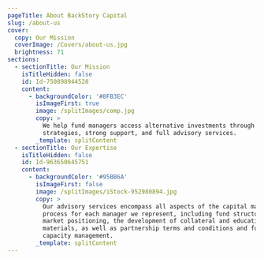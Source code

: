 ```yaml
---
pageTitle: About BackStory Capital
slug: /about-us
cover:
  copy: Our Mission
  coverImage: /Covers/about-us.jpg
  brightness: 71
sections:
  - sectionTitle: Our Mission
    isTitleHidden: false
    id: Id-750898944528
    content:
      - backgroundColor: '#8FB3EC'
        isImageFirst: true
        image: /splitImages/comp.jpg
        copy: >
          We help fund managers access alternative investments through tailored
          strategies, strong support, and full advisory services.
        _template: splitContent
  - sectionTitle: Our Expertise
    isTitleHidden: false
    id: Id-963650645751
    content:
      - backgroundColor: '#95BB6A'
        isImageFirst: false
        image: /splitImages/iStock-952980894.jpg
        copy: >
          Our advisory services encompass all aspects of the capital markets
          process for each manager we represent, including fund structuring,
          market positioning, the development of collateral and educational
          materials, as well as partnership terms and conditions and fund
          capacity management.
        _template: splitContent
---
```


